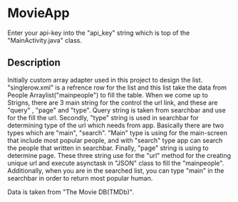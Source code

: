 # MovieApp

Enter your api-key into the "api_key" string which is top of the "MainActivity.java" class.

## Description

  Initially custom array adapter used in this project to design the list. "singlerow.xml" is a refrence row for the list and this list take
the data from People Arraylist("mainpeople") to fill the table. When we come up to Strigns, there are 3 main string for the control the url
link, and these are "query" , "page" and "type". Query string is taken from searchbar and use for the fill the url. Secondly, "type" string is used in searchbar for determining type of the url which needs from app. Basically there are two types which are "main", "search". "Main" type is using for the main-screen that include most popular people, and with "search" type app can search the people that written in searchbar. Finally, "page" string is using to determine page. These three string use for the "url" method for the creating unique url and  execute asynctask in "JSON" class to fill the "mainpeople". Additionally, when you are in the searched list, you can type "main" in the searchbar in order to return most popular human.

Data is taken from "The Movie DB(TMDb)".


